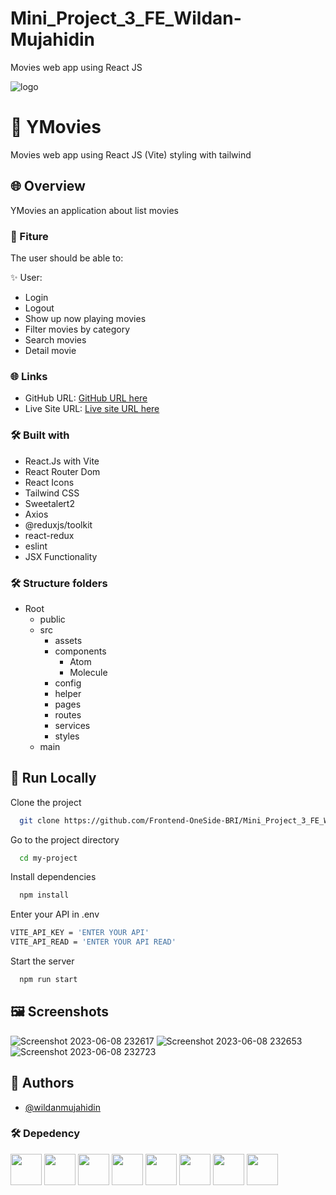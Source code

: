 # Mini_Project_3_FE_Wildan-Mujahidin
Movies web app using React JS

![logo](https://github.com/Frontend-OneSide-BRI/Mini_Project_3_FE_Wildan-Mujahidin/assets/77773424/2b5058a0-54ca-4b46-b493-1d2985468f16)

# 📑 YMovies
Movies web app using React JS (Vite) styling with tailwind

## 🌐 Overview

YMovies
an application about list movies

### 🔮 Fiture

The user should be able to:

✨ User:
- Login
- Logout
- Show up now playing movies
- Filter movies by category
- Search movies
- Detail movie

### 🌐 Links

- GitHub URL: [GitHub URL here](https://github.com/Frontend-OneSide-BRI/Mini_Project_3_FE_Wildan-Mujahidin)
- Live Site URL: [Live site URL here](https://ymovie.vercel.app/)

### 🛠️ Built with

- React.Js with Vite
- React Router Dom
- React Icons
- Tailwind CSS
- Sweetalert2
- Axios
- @reduxjs/toolkit
- react-redux
- eslint
- JSX Functionality

### 🛠️ Structure folders

- Root
  - public
  - src
    - assets
    - components
      - Atom
      - Molecule
    - config
    - helper
    - pages
    - routes
    - services
    - styles
  - main

## 🧰 Run Locally

Clone the project

```bash
  git clone https://github.com/Frontend-OneSide-BRI/Mini_Project_3_FE_Wildan-Mujahidin.git
```

Go to the project directory

```bash
  cd my-project
```

Install dependencies

```bash
  npm install
```

Enter your API in .env
```bash
VITE_API_KEY = 'ENTER YOUR API'
VITE_API_READ = 'ENTER YOUR API READ'
```

Start the server

```bash
  npm run start
```


## 🖼 Screenshots
![Screenshot 2023-06-08 232617](https://github.com/Frontend-OneSide-BRI/Mini_Project_3_FE_Wildan-Mujahidin/assets/77773424/f222b170-1008-4a96-b4ef-e4255757142d)
![Screenshot 2023-06-08 232653](https://github.com/Frontend-OneSide-BRI/Mini_Project_3_FE_Wildan-Mujahidin/assets/77773424/f940f403-9c38-492d-b424-03b2d4d4bb53)
![Screenshot 2023-06-08 232723](https://github.com/Frontend-OneSide-BRI/Mini_Project_3_FE_Wildan-Mujahidin/assets/77773424/66484219-7238-4b06-9057-39d58efb47c8)


## 🤖 Authors

- [@wildanmujahidin](https://github.com/wildanmujahidin)

### 🛠️ Depedency
<div style={{ display: "flex", flexWrap: "wrap" }}>
<img src="https://upload.wikimedia.org/wikipedia/commons/a/a7/React-icon.svg" height="50px">
<img src="https://vitejs.dev/logo-with-shadow.png" height="50px">
<img src="https://tailwindcss.com/_next/static/media/tailwindcss-mark.79614a5f61617ba49a0891494521226b.svg" height="50px">
<img src="https://raw.githubusercontent.com/sweetalert2/sweetalert2/HEAD/assets/swal2-logo.png" height="50px">
<img src="https://miro.medium.com/v2/resize:fit:786/format:webp/1*3ZOwBIddHRkF7AkM2DjG1g.png" height="50px">
<img src="https://static.javatpoint.com/tutorial/reactjs/images/react-icons.png" height="50px">
<img src="https://reactrouter.com/twitterimage.jpg" height="50px">
<img src="[https://reactrouter.com/twitterimage.jpg](https://www.gstatic.com/devrel-devsite/prod/vde5e97689c1d94fa683b9e5392f0f6b6562f68c8b527194cc7ca91d97bde649f/firebase/images/lockup.svg)" height="50px">
</div>
